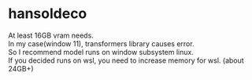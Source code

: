 # hansoldeco

At least 16GB vram needs.  <br>
In my case(window 11), transformers library causes error. <br> 
So I recommend model runs on window subsystem linux. <br>
If you decided runs on wsl, you need to increase memory for wsl. (about 24GB+)

